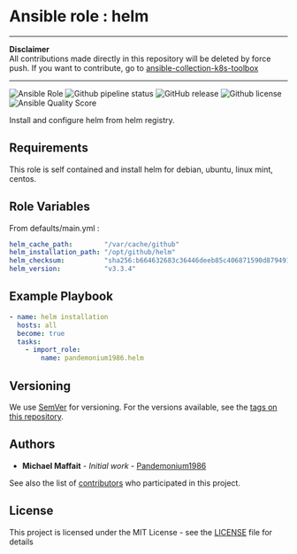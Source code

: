 # Ansible role : helm

* * *

**Disclaimer**  
All contributions made directly in this repository will be deleted by force push. If you want to contribute, go to [ansible-collection-k8s-toolbox](https://github.com/Pandemonium1986/ansible-collection-k8s-toolbox)

* * *

![Ansible Role](https://img.shields.io/ansible/role/51080?logo=ansible)
![Github pipeline status](https://github.com/Pandemonium1986/ansible-role-helm/workflows/Molecule:%20Github%20actions%20pipeline/badge.svg)
![GitHub release](https://img.shields.io/github/release/Pandemonium1986/ansible-role-helm.svg?logo=github)
![Github license](https://img.shields.io/github/license/Pandemonium1986/ansible-role-helm.svg?logo=github)
![Ansible Quality Score](https://img.shields.io/ansible/quality/51080?logo=ansible)

Install and configure helm from helm registry.

## Requirements

This role is self contained and install helm for debian, ubuntu, linux mint, centos.

## Role Variables

From defaults/main.yml :

```yaml
helm_cache_path:        "/var/cache/github"
helm_installation_path: "/opt/github/helm"
helm_checksum:          "sha256:b664632683c36446deeb85c406871590d879491e3de18978b426769e43a1e82c"
helm_version:           "v3.3.4"
```

## Example Playbook

```yaml
- name: helm installation
  hosts: all
  become: true
  tasks:
    - import_role:
        name: pandemonium1986.helm
```

## Versioning

We use [SemVer](http://semver.org/) for versioning. For the versions available, see the [tags on this repository](https://github.com/Pandemonium1986/ansible-role-helm/tags).

## Authors

-   **Michael Maffait** - _Initial work_ - [Pandemonium1986](https://github.com/Pandemonium1986)

See also the list of [contributors](https://github.com/your/project/contributors) who participated in this project.

## License

This project is licensed under the MIT License - see the [LICENSE](./LICENSE) file for details
